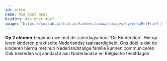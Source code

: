 ```yaml
---
id: intro
name: Wie doet mee?
heading: Wie doet mee?
image: "https://sovsab.github.io/kinderclubwwa/images/syrenkaMetFriet_500x500.png"
---
```

**Op 2 oktober** beginnen we met de zaterdagschool 'De Kinderclub'. Hierop leren kinderen praktische Nederlandse taalvaardigheid. Ons doel is dat de kinderen hierna met hun Nederlandstalige familie kunnen communiceren. Ook besteden wij aandacht aan Nederlandse en Belgische feestdagen.
